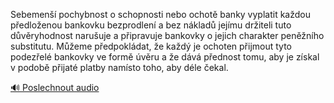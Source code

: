 
Sebemenší pochybnost o schopnosti nebo ochotě banky vyplatit každou předloženou bankovku bezprodlení a bez nákladů jejímu držiteli tuto důvěryhodnost narušuje a připravuje bankovky o jejich charakter peněžního substitutu. Můžeme předpokládat, že každý je ochoten přijmout tyto podezřelé bankovky ve formě úvěru a že dává přednost tomu, aby je získal v podobě přijaté platby namísto toho, aby déle čekal.

[🔊 Poslechnout audio](/data/7-paragraphs/audio/chapter_82/para_009-Sebemen-pochybnost-o-schopnosti-nebo-ochot-bank.mp3)
